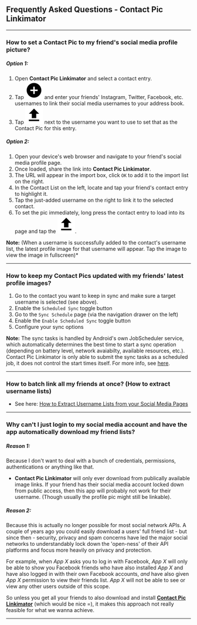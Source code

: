 ## Frequently Asked Questions - Contact Pic Linkimator

---

### How to set a Contact Pic to my friend's social media profile picture?

##### Option 1:
1. Open **Contact Pic Linkimator** and select a contact entry.
1. Tap ![the Add button](ic_add_circle_black_24px.svg) and enter your friends' Instagram, Twitter, Facebook, etc. usernames to link their social media usernames to your address book.
1. Tap ![the Up Arrow button](ic_file_upload_black_24px.svg) next to the username you want to use to set that as the Contact Pic for this entry.

##### Option 2:
1. Open your device's web browser and navigate to your friend's social media profile page.
1. Once loaded, share the link into **Contact Pic Linkimator**.
1. The URL will appear in the import box, click `OK` to add it to the import list on the right.
1. In the Contact List on the left, locate and tap your friend's contact entry to highlight it.
1. Tap the just-added username on the right to link it to the selected contact.
1. To set the pic immediately, long press the contact entry to load into its page and tap the ![the Up Arrow button](ic_file_upload_black_24px.svg).

**Note:** (When a username is successfully added to the contact's username list, the latest profile image for that username will appear. Tap the image to view the image in fullscreen)*

---

### How to keep my Contact Pics updated with my friends' latest profile images?

1. Go to the contact you want to keep in sync and make sure a target username is selected (see above).
1. Enable the `Scheduled Sync` toggle button
1. Go to the `Sync Schedule` page (via the navigation drawer on the left)
1. Enable the `Enable Scheduled Sync` toggle button
1. Configure your sync options

**Note:** The sync tasks is handled by Android's own JobScheduler service, which automatically determines the best time to start a sync operation (depending on battery level, network avaiabilty, available resources, etc.). Contact Pic Linkimator is only able to submit the sync tasks as a scheduled job, it does not control the start times itself. For more info, see [here](https://medium.com/google-developers/scheduling-jobs-like-a-pro-with-jobscheduler-286ef8510129).

---

### How to batch link all my friends at once? (How to extract username lists)
- See here: [How to Extract Username Lists from your Social Media Pages](how_to_extract_username_lists)

---

### Why can't I just login to my social media account and have the app automatically download my friend lists?

##### Reason 1:
Because I don't want to deal with a bunch of credentials, permissions, authentications or anything like that.
  - **Contact Pic Linkimator** will only ever download from publically available image links. If your friend has their social media account locked down from public access, then this app will probably not work for their username. (Though usually the profile pic might still be linkable).

##### Reason 2:
Because this is actually no longer possible for most social network APIs. A couple of years ago you could easily download a users' full friend list - but since then - security, privacy and spam concerns have led the major social networks to understandably lock down the 'open-ness' of their API platforms and focus more heavily on privacy and protection. 

For example, when *App X* asks you to log in with Facebook, *App X* will only be able to show you Facebook friends who have also installed *App X* and have also logged in with their own Facebook accounts, *and* have also given *App X* permission to view their friends list. *App X* will not be able to see or view any other users outside of this scope.

So unless you get all your friends to also download and install [**Contact Pic Linkimator**](https://play.google.com/store/apps/details?id=com.justbnutz.contactpicturelinkimator) (which would be nice =), it makes this approach not really feasible for what we wanna achieve.

---
